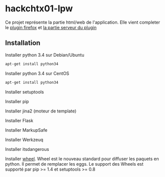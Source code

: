 # hackchtx01-lpw

Ce projet représente la partie html/web de l'application. Elle vient completer le
[plugin firefox](https://github.com/sizvix/hackchtx01-tff) et
[la partie serveur du plugin](https://github.com/sizvix/hackchtx01-psdp)

## Installation
Installer python 3.4 sur Debian/Ubuntu
```bash
apt-get install python34
```
Installer python 3.4 sur CentOS
```bash
apt-get install python34
```

Installer setuptools

Installer pip

Installer jina2 (moteur de template)

Installer Flask

Installer MarkupSafe

Installer Werkzeuq

Installer itsdangerous

Installer [wheel](http://pythonwheels.com/). Wheel est le nouveau standard pour diffuser les paquets en python. Il
permet de remplacer les eggs. Le support des Wheels est supporté par pip >= 1.4 et setuptools >= 0.8
